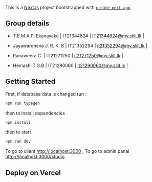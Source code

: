 This is a [Next.js](https://nextjs.org) project bootstrapped with [`create-next-app`](https://nextjs.org/docs/app/api-reference/cli/create-next-app).


## Group details

- T.E.M.A.P. Ekanayake |
	IT21344824 |
	IT21344824@my.sliit.lk |

- Jayawardhana  J. R. K. B |
	 IT21352294 |
	 it21352294@my.sliit.lk |
	

-  Ranaweera C. |
	 IT21271250 |
	 it21271250@my.sliit.lk |
	

-  Hemashi T.G.B |
	 IT21290060 |
	 it21290060@my.sliit.lk | 
	

## Getting Started

First, if database data is changed run :

```bash
npm run typegen

```

then to install dependencies  

```bash
npm install

``` 

then to start 

```bash
npm run dev 

``` 

To go to client  [http://localhost:3000](http://localhost:3000)  , 
To go to admin panal [http://localhost:3000/studio](http://localhost:3000/studio) 


## Deploy on Vercel

